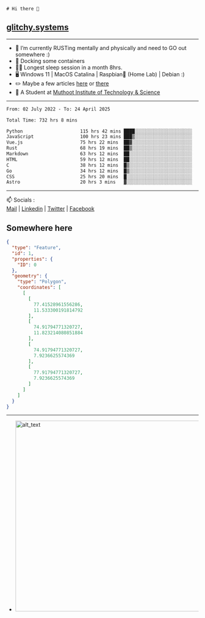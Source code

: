 ```
# Hi there 👋
```
## [glitchy.systems](https://glitchy.systems)
---

- 🌱 I’m currently RUSTing mentally and physically and need to GO out somewhere :)
- 🐋 Docking some containers
- 😶‍🌫️ Longest sleep session in a month 8hrs.
- 🖥️ Windows 11 | MacOS Catalina | Raspbian🥧 (Home Lab) | Debian :)
- ✏️ Maybe a few articles [here](https://medium.com/@advaithnarayanan8) or [there](https://medium.com/@advaithnarayanan8)
- 📑 A Student at [Muthoot Institute of Technology & Science](https://mgmits.ac.in/)



---

<!--START_SECTION:waka-->

```txt
From: 02 July 2022 - To: 24 April 2025

Total Time: 732 hrs 8 mins

Python                     115 hrs 42 mins ████░░░░░░░░░░░░░░░░░░░░░   15.80 %
JavaScript                 100 hrs 23 mins ███▒░░░░░░░░░░░░░░░░░░░░░   13.71 %
Vue.js                     75 hrs 22 mins  ██▓░░░░░░░░░░░░░░░░░░░░░░   10.30 %
Rust                       68 hrs 19 mins  ██▒░░░░░░░░░░░░░░░░░░░░░░   09.33 %
Markdown                   63 hrs 12 mins  ██░░░░░░░░░░░░░░░░░░░░░░░   08.63 %
HTML                       59 hrs 12 mins  ██░░░░░░░░░░░░░░░░░░░░░░░   08.09 %
C                          38 hrs 12 mins  █▒░░░░░░░░░░░░░░░░░░░░░░░   05.22 %
Go                         34 hrs 12 mins  █▒░░░░░░░░░░░░░░░░░░░░░░░   04.67 %
CSS                        25 hrs 20 mins  █░░░░░░░░░░░░░░░░░░░░░░░░   03.46 %
Astro                      20 hrs 3 mins   ▓░░░░░░░░░░░░░░░░░░░░░░░░   02.74 %
```

<!--END_SECTION:waka-->

---

📫 Socials :<br>
[Mail](mailto:advaith@glitchy.systems) | [Linkedin](https://www.linkedin.com/in/advaith-narayanan-a72152214/) | [Twitter](https://twitter.com/advaithnarayan) | [Facebook](https://screenmessage.com/qinq)

## Somewhere here

```geojson
{
  "type": "Feature",
  "id": 1,
  "properties": {
    "ID": 0
  },
  "geometry": {
    "type": "Polygon",
    "coordinates": [
      [
        [
          77.41528961556286,
          11.533300191814792
        ],
        [
          74.91794771320727,
          11.823214080851884
        ],
        [
          74.91794771320727,
          7.9236625574369
        ],
        [
          77.91794771320727,
          7.9236625574369
        ]
      ]
    ]
  }
}
```


--- 
- [<img alt="alt_text" width="500px" src="https://valid.x86.fr/cache/banner/xv24bv-6.png" />](https://valid.x86.fr/xv24bv)


